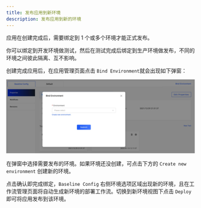 ```yaml
---
title: 发布应用到新环境
description: 发布应用到新的环境
---
```


应用在创建完成后，需要绑定到 1 个或多个环境才能正式发布。

你可以绑定到开发环境做测试，然后在测试完成后绑定到生产环境做发布，不同的环境之间彼此隔离、互不影响。

创建完成应用后，在应用管理页面点击 `Bind Environment`就会出现如下弹窗：

![bind-new-env](../../../resources/bind-new-env.jpg)

在弹窗中选择需要发布的环境。如果环境还没创建，可点击下方的 `Create new environment` 创建新的环境。

点击确认即完成绑定，`Baseline Config` 右侧环境选项区域出现新的环境，且在工作流管理页面将自动生成新环境的部署工作流。切换到新环境视图下点击 `Deploy` 即可将应用发布到该环境。
